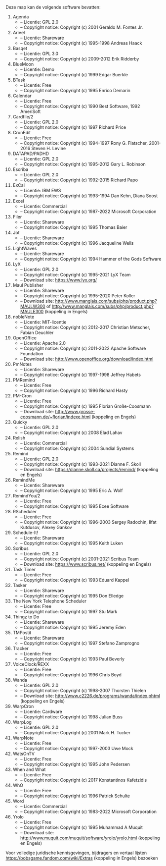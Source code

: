 ﻿Deze map kan de volgende software bevatten:

1. Agenda
   - – Licentie: GPL 2.0
   - – Copyright notice: Copyright (c) 2001 Geraldo M. Fontes Jr.
2. Arieel
   - – Licentie: Shareware
   - – Copyright notice: Copyright (c) 1995-1998 Andreas Haack
3. Basqet
   - – Licentie: GPL 3.0
   - – Copyright notice: Copyright (c) 2009-2012 Erik Ridderby
4. BlueMoon
   - – Licentie: Demo
   - – Copyright notice: Copyright (c) 1999 Edgar Buerkle
5. BTask
   - – Licentie: Free
   - – Copyright notice: Copyright (c) 1995 Enrico Demarin
6. Calendar
   - – Licentie: Free
   - – Copyright notice: Copyright (c) 1990 Best Software, 1992 AmeriSoft
7. Cardfile/2
   - – Licentie: GPL 2.0
   - – Copyright notice: Copyright (c) 1997 Richard Price
8. CronEdit
   - – Licentie: Free
   - – Copyright notice: Copyright (c) 1994-1997 Rony G. Flatscher, 2001-2016 Steven H. Levine
9. DATAPAD/PADHD
   - – Licentie: GPL 2.0
   - – Copyright notice: Copyright (c) 1995-2012 Gary L. Robinson
10. Escriba
    - – Licentie: GPL 2.0
    - – Copyright notice: Copyright (c) 1992-2015 Richard Papo
11. ExCal
    - – Licentie: IBM EWS
    - – Copyright notice: Copyright (c) 1993-1994 Dan Kehn, Diana Soost
12. Excel
    - – Licentie: Commercial
    - – Copyright notice: Copyright (c) 1987-2022 Microsoft Corporation
13. Filer
    - – Licentie: Shareware
    - – Copyright notice: Copyright (c) 1995 Thomas Baier
14. Jot
    - – Licentie: Shareware
    - – Copyright notice: Copyright (c) 1996 Jacqueline Wells
15. LightWaves
    - – Licentie: Shareware
    - – Copyright notice: Copyright (c) 1994 Hammer of the Gods Software
16. LyX
    - – Licentie: GPL 2.0
    - – Copyright notice: Copyright (c) 1995-2021 LyX Team
    - – Download site: https://www.lyx.org/
17. Maul Publisher
    - – Licentie: Shareware
    - – Copyright notice: Copyright (c) 1995-2020 Peter Koller
    - – Download site: http://www.manglais.com/subs/php/product.php?MAULW300 of http://www.manglais.com/subs/php/product.php?MAULE300 (koppeling in Engels)
18. nobleNote
    - – Licentie: MIT-licentie
    - – Copyright notice: Copyright (c) 2012-2017 Christian Metscher, Fabian Deuchler
19. OpenOffice
    - – Licentie: Apache 2.0
    - – Copyright notice: Copyright (c) 2011-2022 Apache Software Foundation
    - – Download site: http://www.openoffice.org/download/index.html
20. PmNotes
    - – Licentie: Shareware
    - – Copyright notice: Copyright (c) 1997-1998 Jeffrey Habets
21. PMRemind
    - – Licentie: Free
    - – Copyright notice: Copyright (c) 1996 Richard Hasty
22. PM-Cron
    - – Licentie: Free
    - – Copyright notice: Copyright (c) 1995 Florian Große-Coosmann
    - – Download site: http://www.grosse-coosmann.de/~florian/indexe.html (koppeling en Engels)
23. Quicky
    - – Licentie: GPL 2.0
    - – Copyright notice: Copyright (c) 2008 Elad Lahav
24. Relish
    - – Licentie: Commercial
    - – Copyright notice: Copyright (c) 2004 Sundial Systems
25. Remind
    - – Licentie: GPL 2.0
    - – Copyright notice: Copyright (c) 1993-2021 Dianne F. Skoll
    - – Download site: https://dianne.skoll.ca/projects/remind/ (koppeling en Engels)
26. RemindMe
    - – Licentie: Shareware
    - – Copyright notice: Copyright (c) 1995 Eric A. Wolf
27. RemindYou/2
    - – Licentie: Free
    - – Copyright notice: Copyright (c) 1995 Ecee Software
28. RScheduler
    - – Licentie: Free
    - – Copyright notice: Copyright (c) 1996-2003 Sergey Radochin, Ilfat Kutdusov, Alexey Gankov
29. Schedule-It!
    - – Licentie: Shareware
    - – Copyright notice: Copyright (c) 1995 Keith Luken
30. Scribus
    - – Licentie: GPL 2.0
    - – Copyright notice: Copyright (c) 2001-2021 Scribus Team
    - – Download site: https://www.scribus.net/ (koppeling en Engels)
31. Task Timer
    - – Licentie: Free
    - – Copyright notice: Copyright (c) 1993 Eduard Kappel
32. Tasker
    - – Licentie: Shareware
    - – Copyright notice: Copyright (c) 1995 Don Elledge
33. The New York Telephone Scheduler
    - – Licentie: Free
    - – Copyright notice: Copyright (c) 1997 Stu Mark
34. Thingz to Do
    - – Licentie: Shareware
    - – Copyright notice: Copyright (c) 1995 Jeremy Eden
35. TMPostit
    - – Licentie: Shareware
    - – Copyright notice: Copyright (c) 1997 Stefano Zamprogno
36. Tracker
    - – Licentie: Free
    - – Copyright notice: Copyright (c) 1993 Paul Beverly
37. VoiceClock/REXX
    - – Licentie: Free
    - – Copyright notice: Copyright (c) 1996 Chris Boyd
38. Wanda
    - – Licentie: GPL 2.0
    - – Copyright notice: Copyright (c) 1998-2007 Thorsten Thielen
    - – Download site: http://www.c2226.de/programs/wanda/index.phtml (koppeling en Engels)
39. WarpCron
    - – Licentie: Cardware
    - – Copyright notice: Copyright (c) 1998 Julian Buss
40. WarpLog
    - – Licentie: GPL 2.0
    - – Copyright notice: Copyright (c) 2001 Mark H. Tucker
41. WarpNote
    - – Licentie: Free
    - – Copyright notice: Copyright (c) 1997-2003 Uwe Mock
42. WatsOnTV
    - – Licentie: Free
    - – Copyright notice: Copyright (c) 1995 John Pedersen
43. When and What
    - – Licentie: Free
    - – Copyright notice: Copyright (c) 2017 Konstantinos Kafetzidis
44. WhO
    - – Licentie: Free
    - – Copyright notice: Copyright (c) 1996 Patrick Schulte
45. Word
    - – Licentie: Commercial
    - – Copyright notice: Copyright (c) 1983-2022 Microsoft Corporation
46. Yrolo
    - – Licentie: Free
    - – Copyright notice: Copyright (c) 1995 Muhammad A Muquit
    - – Download site: http://www.muquit.com/muquit/software/yrolo/yrolo.html (koppeling en Engels)

Voor volledige juridische kennisgevingen, bijdragers en vertaal lijsten https://bobsgame.fandom.com/wiki/Extras (koppeling in Engels) bezoeken
